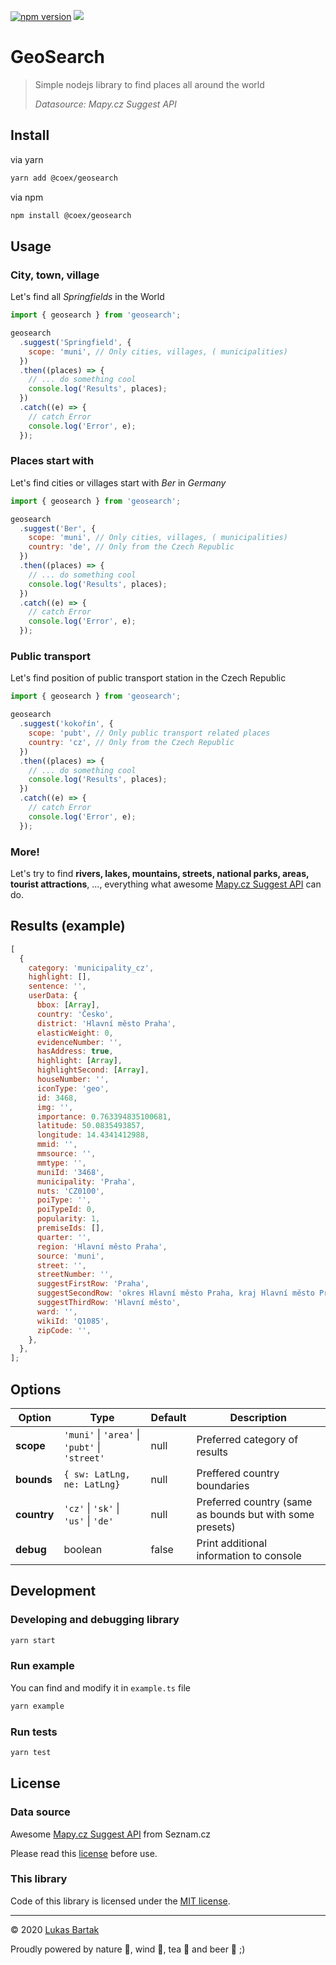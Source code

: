 [![npm version](https://badge.fury.io/js/%40coex%2Fgeosearch.svg)](https://www.npmjs.com/package/@coex/geosearch)
![](https://github.com/COEXCZ/geosearch/workflows/Build%20&%20Run%20tests%20&%20Publish/badge.svg)

# GeoSearch

> Simple nodejs library to find places all around the world
>
> _Datasource: Mapy.cz Suggest API_

## Install

via yarn

```bash
yarn add @coex/geosearch
```

via npm

```bash
npm install @coex/geosearch
```

## Usage

### City, town, village

Let's find all _Springfields_ in the World

```javascript
import { geosearch } from 'geosearch';

geosearch
  .suggest('Springfield', {
    scope: 'muni', // Only cities, villages, ( municipalities)
  })
  .then((places) => {
    // ... do something cool
    console.log('Results', places);
  })
  .catch((e) => {
    // catch Error
    console.log('Error', e);
  });
```

### Places start with

Let's find cities or villages start with _Ber_ in _Germany_

```javascript
import { geosearch } from 'geosearch';

geosearch
  .suggest('Ber', {
    scope: 'muni', // Only cities, villages, ( municipalities)
    country: 'de', // Only from the Czech Republic
  })
  .then((places) => {
    // ... do something cool
    console.log('Results', places);
  })
  .catch((e) => {
    // catch Error
    console.log('Error', e);
  });
```

### Public transport

Let's find position of public transport station in the Czech Republic

```javascript
import { geosearch } from 'geosearch';

geosearch
  .suggest('kokořín', {
    scope: 'pubt', // Only public transport related places
    country: 'cz', // Only from the Czech Republic
  })
  .then((places) => {
    // ... do something cool
    console.log('Results', places);
  })
  .catch((e) => {
    // catch Error
    console.log('Error', e);
  });
```

### More!

Let's try to find **rivers, lakes, mountains, streets, national parks, areas, tourist attractions**, ..., everything what awesome [Mapy.cz Suggest API](https://api.mapy.cz/view?page=suggestadv) can do.

## Results (example)

```javascript
[
  {
    category: 'municipality_cz',
    highlight: [],
    sentence: '',
    userData: {
      bbox: [Array],
      country: 'Česko',
      district: 'Hlavní město Praha',
      elasticWeight: 0,
      evidenceNumber: '',
      hasAddress: true,
      highlight: [Array],
      highlightSecond: [Array],
      houseNumber: '',
      iconType: 'geo',
      id: 3468,
      img: '',
      importance: 0.763394835100681,
      latitude: 50.0835493857,
      longitude: 14.4341412988,
      mmid: '',
      mmsource: '',
      mmtype: '',
      muniId: '3468',
      municipality: 'Praha',
      nuts: 'CZ0100',
      poiType: '',
      poiTypeId: 0,
      popularity: 1,
      premiseIds: [],
      quarter: '',
      region: 'Hlavní město Praha',
      source: 'muni',
      street: '',
      streetNumber: '',
      suggestFirstRow: 'Praha',
      suggestSecondRow: 'okres Hlavní město Praha, kraj Hlavní město Praha, Česko',
      suggestThirdRow: 'Hlavní město',
      ward: '',
      wikiId: 'Q1085',
      zipCode: '',
    },
  },
];
```

## Options

| Option      | Type                                           | Default | Description                                              |
| ----------- | ---------------------------------------------- | ------- | -------------------------------------------------------- |
| **scope**   | `'muni'` \| `'area'` \| `'pubt'` \| `'street'` | null    | Preferred category of results                            |
| **bounds**  | `{ sw: LatLng, ne: LatLng}`                    | null    | Preffered country boundaries                             |
| **country** | `'cz'` \| `'sk'` \| `'us'` \| `'de'`           | null    | Preferred country (same as bounds but with some presets) |
| **debug**   | boolean                                        | false   | Print additional information to console                  |

## Development

### Developing and debugging library

```bash
yarn start
```

### Run example

You can find and modify it in `example.ts` file

```bash
yarn example
```

### Run tests

```bash
yarn test
```

## License

### Data source

Awesome [Mapy.cz Suggest API](https://api.mapy.cz/view?page=suggestadv) from Seznam.cz

Please read this [license](https://api.mapy.cz/#pact) before use.

### This library

Code of this library is licensed under the [MIT license].

---

&copy; 2020 [Lukas Bartak](http://bartweb.cz)

Proudly powered by nature 🗻, wind 💨, tea 🍵 and beer 🍺 ;)

[mit license]: LICENSE
